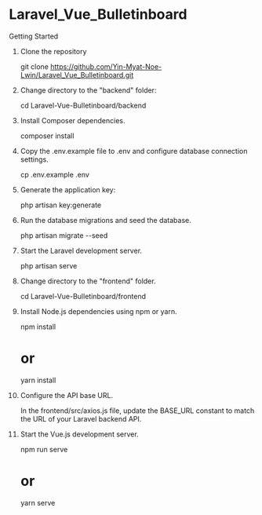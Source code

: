 # Laravel_Vue_Bulletinboard

Getting Started

1. Clone the repository
   
   git clone https://github.com/Yin-Myat-Noe-Lwin/Laravel_Vue_Bulletinboard.git

2. Change directory to the "backend" folder:

   cd Laravel-Vue-Bulletinboard/backend

3. Install Composer dependencies.

   composer install

4. Copy the .env.example file to .env and configure database connection settings.

   cp .env.example .env

5. Generate the application key:

   php artisan key:generate

6. Run the database migrations and seed the database.

   php artisan migrate --seed

7. Start the Laravel development server.

   php artisan serve

8. Change directory to the "frontend" folder.

   cd Laravel-Vue-Bulletinboard/frontend

9. Install Node.js dependencies using npm or yarn.

   npm install
   # or
   yarn install

10. Configure the API base URL.

    In the frontend/src/axios.js file, update the BASE_URL constant to match the URL of your Laravel backend API.

11. Start the Vue.js development server.

    npm run serve
    # or
    yarn serve

